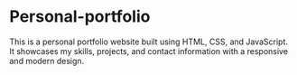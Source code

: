 # Personal-portfolio
This is a personal portfolio website built using HTML, CSS, and JavaScript. It showcases my skills, projects, and contact information with a responsive and modern design.
